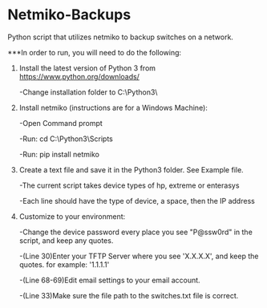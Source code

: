 # Netmiko-Backups
Python script that utilizes netmiko to backup switches on a network.

***In order to run, you will need to do the following:

1. Install the latest version of Python 3 from https://www.python.org/downloads/
    
    -Change installation folder to C:\Python3\
    
2. Install netmiko (instructions are for a Windows Machine):
	
	-Open Command prompt
	
	-Run:  cd C:\Python3\Scripts
	
	-Run:  pip install netmiko
	
3. Create a text file and save it in the Python3 folder.  See Example file.

	-The current script takes device types of hp, extreme or enterasys
	
	-Each line should have the type of device, a space, then the IP address
	
4. Customize to your environment:

	-Change the device password every place you see "P@ssw0rd" in the script, and keep any quotes.
	
	-(Line 30)Enter your TFTP Server where you see 'X.X.X.X', and keep the quotes.  for example:  '1.1.1.1'
	
	-(Line 68-69)Edit email settings to your email account.
	
	-(Line 33)Make sure the file path to the switches.txt file is correct.
